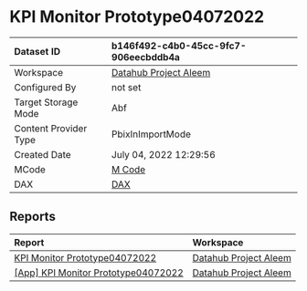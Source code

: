 



# KPI Monitor Prototype04072022

|Dataset ID|b146f492-c4b0-45cc-9fc7-906eecbddb4a|
| :--- | :--- |
|Workspace|[Datahub Project Aleem](../Workspaces/Datahub-Project-Aleem.md)|
|Configured By|not set|
|Target Storage Mode|Abf|
|Content Provider Type|PbixInImportMode|
|Created Date|July 04, 2022 12:29:56|
|MCode|[M Code](./KPI-Monitor-Prototype04072022/mcode.md)|
|DAX|[DAX](./KPI-Monitor-Prototype04072022/dax.md)|

## Reports

|Report|Workspace|
| :--- | :--- |
|[KPI Monitor Prototype04072022](../Reports/KPI-Monitor-Prototype04072022.md)|[Datahub Project Aleem](../Workspaces/Datahub-Project-Aleem.md)|
|[[App] KPI Monitor Prototype04072022](../Reports/[App]-KPI-Monitor-Prototype04072022.md)|[Datahub Project Aleem](../Workspaces/Datahub-Project-Aleem.md)|
